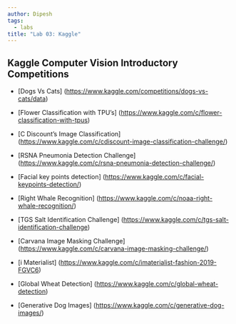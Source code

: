 ```yaml
---
author: Dipesh
tags:
  - labs
title: "Lab 03: Kaggle"
---
```


## Kaggle Computer Vision Introductory Competitions

- [Dogs Vs Cats]
(https://www.kaggle.com/competitions/dogs-vs-cats/data)

- [Flower Classification with TPU’s]
(https://www.kaggle.com/c/flower-classification-with-tpus)

- [C Discount’s Image Classification]
(https://www.kaggle.com/c/cdiscount-image-classification-challenge/)

- [RSNA Pneumonia Detection Challenge]
(https://www.kaggle.com/c/rsna-pneumonia-detection-challenge/)

- [Facial key points detection]
(https://www.kaggle.com/c/facial-keypoints-detection/)

- [Right Whale Recognition]
(https://www.kaggle.com/c/noaa-right-whale-recognition/)

- [TGS Salt Identification Challenge]
(https://www.kaggle.com/c/tgs-salt-identification-challenge)

- [Carvana Image Masking Challenge]
(https://www.kaggle.com/c/carvana-image-masking-challenge/)

- [i Materialist]
(https://www.kaggle.com/c/imaterialist-fashion-2019-FGVC6)

- [Global Wheat Detection]
(https://www.kaggle.com/c/global-wheat-detection)

- [Generative Dog Images]
(https://www.kaggle.com/c/generative-dog-images/)

